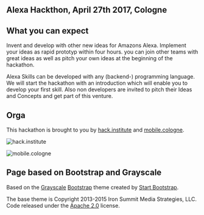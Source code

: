 ## Alexa Hackthon, April 27th 2017, Cologne

## What you can expect

Invent and develop with other new ideas for Amazons Alexa. Implement your ideas as rapid prototyp within four hours. you can join other teams with great ideas as well as pitch your own ideas at the beginning of the hackathon.

Alexa Skills can be developed with any (backend-) programming language. We will start the hackathon with an introduction which will enable you to develop your first skill. Also non developers are invited to pitch their Ideas and Concepts and get part of this venture.

## Orga

This hackathon is brought to you by [hack.institute](http://hack.institute/)
and [mobile.cologne](http://mobile.cologne/).

![hack.institute](http://hackathon.mobile.cologne/img/hack.institute-new.png)

![mobile.cologne](http://hackathon.mobile.cologne/img/mobile.cologne.png)

## Page based on Bootstrap and Grayscale

Based on the [Grayscale](http://startbootstrap.com/template-overviews/grayscale/)
[Bootstrap](http://getbootstrap.com/) theme created by
[Start Bootstrap](http://startbootstrap.com/).

The base theme is Copyright 2013-2015 Iron Summit Media Strategies, LLC. Code released under the
[Apache 2.0](https://github.com/IronSummitMedia/startbootstrap-grayscale/blob/gh-pages/LICENSE) license.
